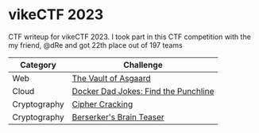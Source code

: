 # vikeCTF 2023
CTF writeup for vikeCTF 2023. I took part in this CTF competition with the my friend, @dRe and got 22th place out of 197 teams

| Category | Challenge |
| --- | --- |
| Web | [The Vault of Asgaard](/vikeCTF%202023/The%20Vault%20of%20Asgaard/)
| Cloud | [Docker Dad Jokes: Find the Punchline](/vikeCTF%202023/Docker%20Dad%20Jokes%20Find%20the%20Punchline/)
| Cryptography | [Cipher Cracking](/vikeCTF%202023/Cipher%20Cracking/)
| Cryptography | [Berserker's Brain Teaser](/vikeCTF%202023/Berserker's%20Brain%20Teaser/)